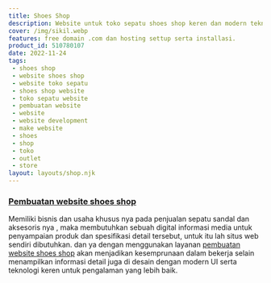 ```yaml
---
title: Shoes Shop
description: Website untuk toko sepatu shoes shop keren dan modern teknologi terbaru.
cover: /img/sikil.webp
features: free domain .com dan hosting settup serta installasi.
product_id: 510780107
date: 2022-11-24
tags:
 - shoes shop
 - website shoes shop
 - website toko sepatu
 - shoes shop website
 - toko sepatu website
 - pembuatan website
 - website
 - website development
 - make website
 - shoes
 - shop
 - toko
 - outlet
 - store
layout: layouts/shop.njk
---
```


### [Pembuatan website shoes shop]({{page.url}})

Memiliki bisnis dan usaha khusus nya pada penjualan sepatu sandal dan aksesoris nya , maka membutuhkan sebuah digital informasi media untuk penyampaian produk dan spesifikasi detail tersebut, untuk itu lah situs web sendiri dibutuhkan. dan ya dengan menggunakan layanan [pembuatan website shoes shop]({{page.url}}) akan menjadikan kesemprunaan dalam bekerja selain menampilkan informasi detail juga di desain dengan modern UI serta teknologi keren untuk pengalaman yang lebih baik.